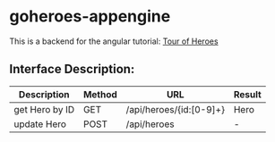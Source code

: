 # goheroes-appengine

This is a backend for the angular tutorial: [Tour of Heroes](https://angular.io/tutorial)

## Interface Description:

| Description    | Method        | URL                     | Result  |
| ---------------| ------------- | ----------------------- | ------- |
| get Hero by ID | GET           | /api/heroes/{id:[0-9]+} | Hero    |
| update Hero    | POST          | /api/heroes             | -       |
